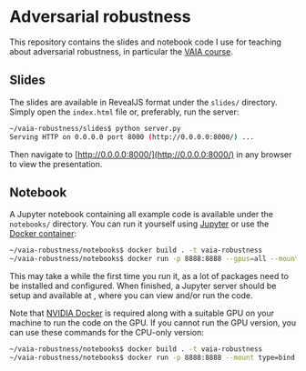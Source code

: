 # Adversarial robustness

This repository contains the slides and notebook code I use for teaching about adversarial robustness, in particular the [VAIA course](https://www.vaia.be/nl/).

## Slides

The slides are available in RevealJS format under the `slides/` directory. Simply open the `index.html` file or, preferably, run the server:

```bash
~/vaia-robustness/slides$ python server.py 
Serving HTTP on 0.0.0.0 port 8000 (http://0.0.0.0:8000/) ...
```

Then navigate to [http://0.0.0.0:8000/](http://0.0.0.0:8000/) in any browser to view the presentation.

## Notebook

A Jupyter notebook containing all example code is available under the `notebooks/` directory. You can run it yourself using [Jupyter](https://jupyter.org/) or use the [Docker container](https://www.docker.com/):

```bash
~/vaia-robustness/notebooks$ docker build . -t vaia-robustness
~/vaia-robustness/notebooks$ docker run -p 8888:8888 --gpus=all --mount type=bind,source="$(pwd)",target=/notebooks vaia-robustness
```

This may take a while the first time you run it, as a lot of packages need to be installed and configured. When finished, a Jupyter server should be setup and available at [](), where you can view and/or run the code.

Note that [NVIDIA Docker](https://github.com/NVIDIA/nvidia-docker) is required along with a suitable GPU on your machine to run the code on the GPU. If you cannot run the GPU version, you can use these commands for the CPU-only version:

```bash
~/vaia-robustness/notebooks$ docker build . -t vaia-robustness
~/vaia-robustness/notebooks$ docker run -p 8888:8888 --mount type=bind,source="$(pwd)",target=/notebooks vaia-robustness
```
